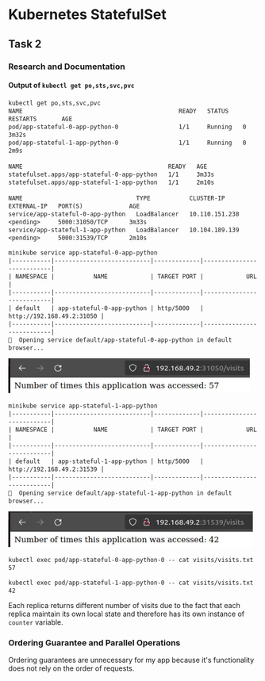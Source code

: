 # Kubernetes StatefulSet

## Task 2

### Research and Documentation

#### Output of `kubectl get po,sts,svc,pvc`

```commandLine
kubectl get po,sts,svc,pvc
NAME                                            READY   STATUS    RESTARTS       AGE
pod/app-stateful-0-app-python-0                 1/1     Running   0              3m32s
pod/app-stateful-1-app-python-0                 1/1     Running   0              2m9s

NAME                                         READY   AGE
statefulset.apps/app-stateful-0-app-python   1/1     3m33s
statefulset.apps/app-stateful-1-app-python   1/1     2m10s

NAME                                TYPE           CLUSTER-IP       EXTERNAL-IP   PORT(S)             AGE
service/app-stateful-0-app-python   LoadBalancer   10.110.151.238   <pending>     5000:31050/TCP      3m33s
service/app-stateful-1-app-python   LoadBalancer   10.104.189.139   <pending>     5000:31539/TCP      2m10s
```

```commandLine
minikube service app-stateful-0-app-python
|-----------|---------------------------|-------------|---------------------------|
| NAMESPACE |           NAME            | TARGET PORT |            URL            |
|-----------|---------------------------|-------------|---------------------------|
| default   | app-stateful-0-app-python | http/5000   | http://192.168.49.2:31050 |
|-----------|---------------------------|-------------|---------------------------|
🎉  Opening service default/app-stateful-0-app-python in default browser...
```

![replica0](./screenshots/replica0.jpg)

```commandLine
minikube service app-stateful-1-app-python
|-----------|---------------------------|-------------|---------------------------|
| NAMESPACE |           NAME            | TARGET PORT |            URL            |
|-----------|---------------------------|-------------|---------------------------|
| default   | app-stateful-1-app-python | http/5000   | http://192.168.49.2:31539 |
|-----------|---------------------------|-------------|---------------------------|
🎉  Opening service default/app-stateful-1-app-python in default browser...
```

![replica1](./screenshots/replica1.jpg)

```commandLine
kubectl exec pod/app-stateful-0-app-python-0 -- cat visits/visits.txt
57
```

```commandLine
kubectl exec pod/app-stateful-1-app-python-0 -- cat visits/visits.txt
42
```

Each replica returns different number of visits due to the fact that each replica maintain its own local state and therefore has its own instance of `counter` variable.

### Ordering Guarantee and Parallel Operations

Ordering guarantees are unnecessary for my app because it's functionality does not rely on the order of requests.
